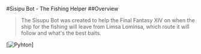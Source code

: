 #Sisipu Bot - The Fishing Helper
##Overview
> The Sisupu Bot was created to help the Final Fantasy XIV on when the ship for the fishing will leave from Limsa Lominsa, which route it will follow and what's the best baits.

[![Pyhton](https://img.shields.io/badge/Python-FFD43B?style=for-the-badge&logo=python&logoColor=blue)]
